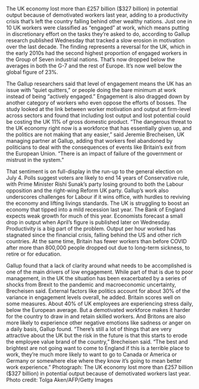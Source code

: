 The UK economy lost more than £257 billion ($327 billion) in potential output because of demotivated workers last year, adding to a productivity crisis that’s left the country falling behind other wealthy nations.
Just one in 10 UK workers were classified as “engaged” at work, which means putting in discretionary effort on the tasks they’re asked to do, according to Gallup research published Wednesday that tracked a slow erosion in motivation over the last decade.
The finding represents a reversal for the UK, which in the early 2010s had the second highest proportion of engaged workers in the Group of Seven industrial nations. That’s now dropped below the averages in both the G-7 and the rest of Europe. It’s now well below the global figure of 23%.

The Gallup researchers said that level of engagement means the UK has an issue with “quiet quitters,” or people doing the bare minimum at work instead of being “actively engaged.” Engagement is also dragged down by another category of workers who even oppose the efforts of bosses.
The study looked at the link between worker motivation and output at firm-level across sectors and found that including lost output and lost potential could be costing the UK 11% of gross domestic product.
“The dangerous threat to the UK economy right now is a workforce that has essentially given up, and the politics are not making that any easier,” said Jeremie Brecheisen, UK managing partner at Gallup, adding that workers feel abandoned by politicians to deal with the consequences of events like Britain’s exit from the European Union. “There is an impact of failure of the government or mistrust in the system.”





That sentiment is on full-display in the run-up to the general election on July 4. Polls suggest voters are likely to end 14 years of Conservative rule, with Prime Minister Rishi Sunak’s party losing ground to both the Labour opposition and the right-wing Reform UK party.
Gallup’s work also underscores challenges for Labour if it wins office, with hurdles to reviving the economy and lifting livings standards.
The UK is struggling to boost an economy that tipped into a mild recession last year. The Bank of England expects weak growth for much of this year. Economists forecast a small drop in output when April’s figure is published later on Wednesday.
Productivity is a big part of the problem. Output per hour worked has stagnated since the financial crisis, falling behind the US and other rich countries. At the same time, Britain has fewer workers than before COVID after more than 800,000 people dropped out due to long-term sickness, to retire or for education.

Gallup found that a lack of clarity around what needs to be accomplished is one of the main drivers of low engagement. While part of that is due to poor management, in the UK the situation has been exacerbated by a series of shocks from Brexit to the pandemic and macroeconomic uncertainty, Brecheisen said. External factors like politics account for about 30% of the variance in engagement levels overall, he added.
Britain scores well on some measures. About 40% of UK employees are experiencing stress daily, below the European average. But a demotivated workforce makes it harder for the country to draw in and retain skilled workers. And Britons are also more likely to experience other negative emotions like sadness or anger on a daily basis, Gallup found.
“There’s still a lot of things that are very attractive about the UK but the risk in the future is that this starts to erode the employee value brand of the country,” Brecheisen said. “The best and brightest are not going want to come to England if this is a terrible place to work, they’re much more likely to want to go to Canada or America or Germany or somewhere else where they know it’s going to mean better work experience.”
Photograph: The UK economy lost more than £257 billion ($327 billion) in potential output because of demotivated workers last year. Photo credit: Tolga Aken/AFP/Getty Images